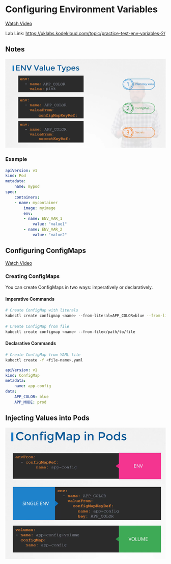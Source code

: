 # Configuring Environment Variables

[Watch Video](https://udemy.com/course/certified-kubernetes-administrator-with-practice-tests/learn/lecture/14296026#overview)

Lab Link: https://uklabs.kodekloud.com/topic/practice-test-env-variables-2/

## Notes

![ENV Value Types](../../imgs/notes/section_5/image-4.png)

### Example

```yaml
apiVersion: v1
kind: Pod
metadata:
    name: mypod
spec:
    containers:
    - name: mycontainer
        image: myimage
        env:
        - name: ENV_VAR_1
            value: "value1"
        - name: ENV_VAR_2
            value: "value2"
```

## Configuring ConfigMaps

[Watch Video](https://udemy.com/course/certified-kubernetes-administrator-with-practice-tests/learn/lecture/14412322#overview)


### Creating ConfigMaps

You can create ConfigMaps in two ways: imperatively or declaratively.

#### Imperative Commands

```bash
# Create ConfigMap with literals
kubectl create configmap <name> --from-literal=APP_COLOR=blue --from-literal=APP_MOD=prod

# Create ConfigMap from file
kubectl create configmap <name> --from-file=/path/to/file
```

#### Declarative Commands

```bash
# Create ConfigMap from YAML file
kubectl create -f <file-name>.yaml
```

```yaml
apiVersion: v1
kind: ConfigMap
metadata:
    name: app-config
data:
    APP_COLOR: blue
    APP_MODE: prod
```

## Injecting Values into Pods

![alt text](../../imgs/notes/section_5/image-5.png)